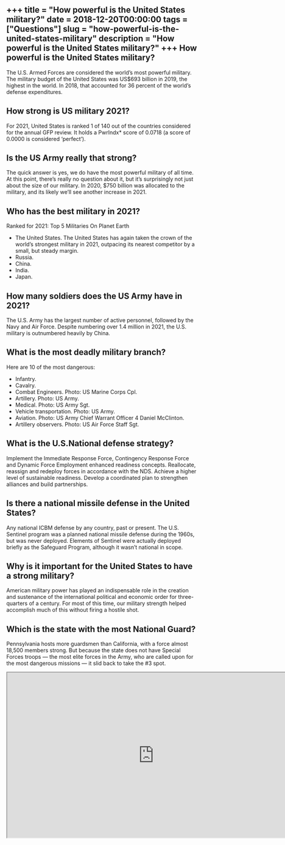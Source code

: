 +++
title = "How powerful is the United States military?"
date = 2018-12-20T00:00:00
tags = ["Questions"]
slug = "how-powerful-is-the-united-states-military"
description = "How powerful is the United States military?"
+++
How powerful is the United States military?
-------------------------------------------

The U.S. Armed Forces are considered the world’s most powerful military. The military budget of the United States was US$693 billion in 2019, the highest in the world. In 2018, that accounted for 36 percent of the world’s defense expenditures.

How strong is US military 2021?
-------------------------------

For 2021, United States is ranked 1 of 140 out of the countries considered for the annual GFP review. It holds a PwrIndx\* score of 0.0718 (a score of 0.0000 is considered ‘perfect’).

Is the US Army really that strong?
----------------------------------

The quick answer is yes, we do have the most powerful military of all time. At this point, there’s really no question about it, but it’s surprisingly not just about the size of our military. In 2020, $750 billion was allocated to the military, and its likely we’ll see another increase in 2021.

Who has the best military in 2021?
----------------------------------

Ranked for 2021: Top 5 Militaries On Planet Earth

- The United States. The United States has again taken the crown of the world’s strongest military in 2021, outpacing its nearest competitor by a small, but steady margin.
- Russia.
- China.
- India.
- Japan.

How many soldiers does the US Army have in 2021?
------------------------------------------------

The U.S. Army has the largest number of active personnel, followed by the Navy and Air Force. Despite numbering over 1.4 million in 2021, the U.S. military is outnumbered heavily by China.

What is the most deadly military branch?
----------------------------------------

Here are 10 of the most dangerous:

- Infantry.
- Cavalry.
- Combat Engineers. Photo: US Marine Corps Cpl.
- Artillery. Photo: US Army.
- Medical. Photo: US Army Sgt.
- Vehicle transportation. Photo: US Army.
- Aviation. Photo: US Army Chief Warrant Officer 4 Daniel McClinton.
- Artillery observers. Photo: US Air Force Staff Sgt.

What is the U.S.National defense strategy?
------------------------------------------

Implement the Immediate Response Force, Contingency Response Force and Dynamic Force Employment enhanced readiness concepts. Reallocate, reassign and redeploy forces in accordance with the NDS. Achieve a higher level of sustainable readiness. Develop a coordinated plan to strengthen alliances and build partnerships.

Is there a national missile defense in the United States?
---------------------------------------------------------

Any national ICBM defense by any country, past or present. The U.S. Sentinel program was a planned national missile defense during the 1960s, but was never deployed. Elements of Sentinel were actually deployed briefly as the Safeguard Program, although it wasn’t national in scope.

Why is it important for the United States to have a strong military?
--------------------------------------------------------------------

American military power has played an indispensable role in the creation and sustenance of the international political and economic order for three-quarters of a century. For most of this time, our military strength helped accomplish much of this without firing a hostile shot.

Which is the state with the most National Guard?
------------------------------------------------

Pennsylvania hosts more guardsmen than California, with a force almost 18,500 members strong. But because the state does not have Special Forces troops — the most elite forces in the Army, who are called upon for the most dangerous missions — it slid back to take the #3 spot.

<iframe allow="accelerometer; autoplay; clipboard-write; encrypted-media; gyroscope; picture-in-picture" allowfullscreen="" class="__youtube_prefs__  epyt-is-override  no-lazyload" data-no-lazy="1" data-origheight="433" data-origwidth="770" data-skipgform_ajax_framebjll="" height="433" id="_ytid_45318" loading="lazy" src="https://www.youtube.com/embed/8f4DPKywcKE?enablejsapi=1&autoplay=0&cc_load_policy=0&cc_lang_pref=&iv_load_policy=1&loop=0&modestbranding=0&rel=1&fs=1&playsinline=0&autohide=2&theme=dark&color=red&controls=1&" title="YouTube player" width="770"></iframe>